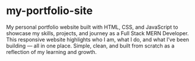 # my-portfolio-site
My personal portfolio website built with HTML, CSS, and JavaScript to showcase my skills, projects, and journey as a Full Stack MERN Developer. This responsive website highlights who I am, what I do, and what I’ve been building — all in one place. Simple, clean, and built from scratch as a reflection of my learning and growth.
